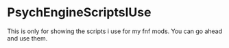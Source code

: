 # PsychEngineScriptsIUse
This is only for showing the scripts i use for my fnf mods. You can go ahead and use them.
